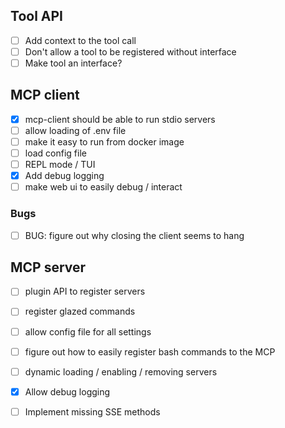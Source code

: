 ## Tool API

- [ ] Add context to the tool call
- [ ] Don't allow a tool to be registered without interface
- [ ] Make tool an interface?

## MCP client

- [x] mcp-client should be able to run stdio servers
- [ ] allow loading of .env file
- [ ] make it easy to run from docker image
- [ ] load config file
- [ ] REPL mode / TUI
- [X] Add debug logging
- [ ] make web ui to easily debug / interact

### Bugs
- [ ] BUG: figure out why closing the client seems to hang

## MCP server

- [ ] plugin API to register servers
- [ ] register glazed commands
- [ ] allow config file for all settings
- [ ] figure out how to easily register bash commands to the MCP
- [ ] dynamic loading / enabling / removing servers

- [X] Allow debug logging
- [ ] Implement missing SSE methods